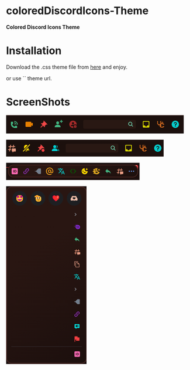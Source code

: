 # coloredDiscordIcons-Theme
**Colored Discord Icons Theme**

# Installation
Download the .css theme file from [here](https://github.com/Mohammadreza9457638/) and enjoy.

or use `` theme url.

# ScreenShots
![Screenshot_1](./1.png)

![Screenshot_2](./2.png)

![Screenshot_3](./3.png)

![Screenshot_4](./4.png)